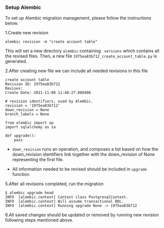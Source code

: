 ### Setup Alembic

To set up Alembic migration management, please follow the instructions below.

1.Create new revision
```
alembic revision -m "create account table"
```

This will set a new directory ```alembic``` containing ``` versions``` 
which contains all the revised files. 
Then, a new file ```1975ea83b712_create_account_table.py``` is generated.


2.After creating new file we can include all needed revisions in this file

    create account table
    Revision ID: 1975ea83b712
    Revises:
    Create Date: 2011-11-08 11:40:27.089406
    
    # revision identifiers, used by Alembic.
    revision = '1975ea83b712'
    down_revision = None
    branch_labels = None
    
    from alembic import op
    import sqlalchemy as sa
    
    def upgrade():
        pass
    
    
* ```down_revision``` runs an operation, and composes a list based on 
how the down_revision identifiers link together with the down_revision of None representing the first file.

* All information needed to be revised should be included in 
    ``` upgrade ``` function.

5.After all revisions completed, run the migration

```
$ alembic upgrade head
INFO  [alembic.context] Context class PostgresqlContext.
INFO  [alembic.context] Will assume transactional DDL.
INFO  [alembic.context] Running upgrade None -> 1975ea83b712
```

6.All saved changes should be updated or removed by running new revision following steps mentioned above.

